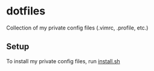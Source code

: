# dotfiles
Collection of my private config files (.vimrc, .profile, etc.)

## Setup
To install my private config files, run [install.sh](../../blob/master/install.sh)
